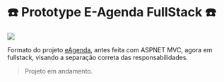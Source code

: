 # ☎️​ Prototype E-Agenda FullStack ☎️​

![](https://i.pinimg.com/736x/d3/dd/c8/d3ddc80f8836ebcaa8919719c5f5d147.jpg)

 Formato do projeto [eAgenda](https://github.com/gsvsantos/eAgenda), antes feita com ASPNET MVC, agora em fullstack, visando a separação correta das responsabilidades.  
> Projeto em andamento.
